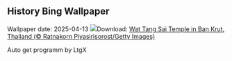 ## History Bing Wallpaper
Wallpaper date: 2025-04-13
![](https://www.bing.com/th?id=OHR.ThailandPagodas_DE-DE3455777825_UHD.jpg&w=1000)Download: [Wat Tang Sai Temple in Ban Krut, Thailand (© Ratnakorn Piyasirisorost/Getty Images)](https://www.bing.com/th?id=OHR.ThailandPagodas_DE-DE3455777825_UHD.jpg)

Auto get programm by LtgX

